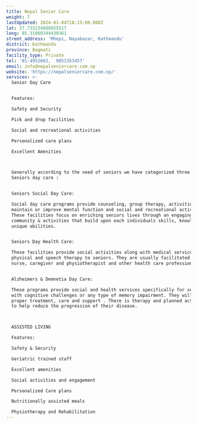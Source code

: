 ```yaml
---
title: Nepal Senior Care
weight: 7
lastUpdated: 2024-01-04T18:15:00.000Z
lat: 27.733234888855517
long: 85.31060344430361
street_address: 'Mhepi, Nayabazar, Kathmandu'
district: Kathmandu
province: Bagmati
facility_type: Private
tel: '01-4952662,  9851353457'
email: info@nepalseniorcare.com.np
website: 'https://nepalseniorcare.com.np/'
services: >-
  Senior Day Care


  Features:

  Safety and Security

  Pick and drop facilities

  Social and recreational activities

  Personalized care plans

  Excellent Amenities



  Generally according to the need of seniors we have categorized three types of
  Seniors day care :


  Seniors Social Day Care:

  Social day care programs provide counseling, group therapy, activities to
  maintain or improve mental function and social and recreational activities.
  These facilities focus on enriching seniors lives through an engaging social
  community & activities that build upon each individuals skills, knowledge and
  unique abilities.


  Seniors Day Health Care:

  These facilities provide social activities along with medical services and
  physical and speech therapy to seniors. They are usually facilitated with
  nurse, caregiver and physiotherapist and other health care professionals.


  Alzheimers & Demnetia Day Care:

  These programs provide social and health services specifically for seniors
  with cognitive challenges or any type of memory impairment. They will receive
  proper treatment, care and support . There is therapy and planned activities
  to help reduce the progression of their disease.



  ASSISTED LIVING

  Features:

  Safety & Security

  Geriatric trained staff

  Excellent amenities

  Social activities and engagement

  Personalized Care plans

  Nutritionally assisted meals

  Physiotherapy and Rehabilitation
---
```


